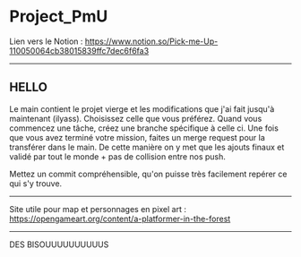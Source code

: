 # Project_PmU

Lien vers le Notion : https://www.notion.so/Pick-me-Up-110050064cb38015839ffc7dec6f6fa3

---------------------------------------------------------------------------------------------- 

## HELLO

Le main contient le projet vierge et les modifications que j'ai fait jusqu'à maintenant (ilyass). Choisissez celle que vous préférez.
Quand vous commencez une tâche, créez une branche spécifique à celle ci.
Une fois que vous avez terminé votre mission, faites un merge request pour la transférer dans le main. 
De cette manière on y met que les ajouts finaux et validé par tout le monde + pas de collision entre nos push.

Mettez un commit compréhensible, qu'on puisse très facilement repérer ce qui s'y trouve.

---------------------------------------------------------------------------------------------- 

Site utile pour map et personnages en pixel art : 
https://opengameart.org/content/a-platformer-in-the-forest

---------------------------------------------------------------------------------------------- 

DES  BISOUUUUUUUUUUS

